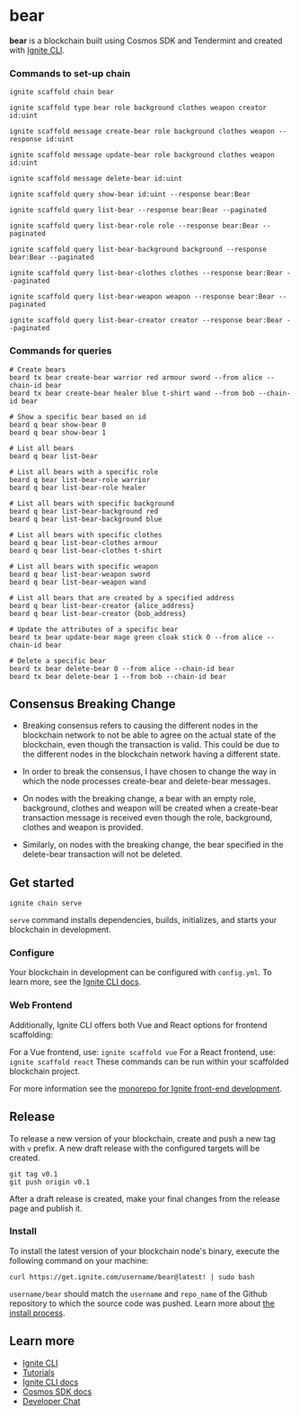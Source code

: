# bear
**bear** is a blockchain built using Cosmos SDK and Tendermint and created with [Ignite CLI](https://ignite.com/cli).

### Commands to set-up chain
```
ignite scaffold chain bear

ignite scaffold type bear role background clothes weapon creator id:uint

ignite scaffold message create-bear role background clothes weapon --response id:uint

ignite scaffold message update-bear role background clothes weapon id:uint

ignite scaffold message delete-bear id:uint

ignite scaffold query show-bear id:uint --response bear:Bear

ignite scaffold query list-bear --response bear:Bear --paginated

ignite scaffold query list-bear-role role --response bear:Bear --paginated

ignite scaffold query list-bear-background background --response bear:Bear --paginated

ignite scaffold query list-bear-clothes clothes --response bear:Bear --paginated

ignite scaffold query list-bear-weapon weapon --response bear:Bear --paginated

ignite scaffold query list-bear-creator creator --response bear:Bear --paginated
```

### Commands for queries
```
# Create bears
beard tx bear create-bear warrior red armour sword --from alice --chain-id bear
beard tx bear create-bear healer blue t-shirt wand --from bob --chain-id bear

# Show a specific bear based on id
beard q bear show-bear 0
beard q bear show-bear 1

# List all bears
beard q bear list-bear

# List all bears with a specific role
beard q bear list-bear-role warrior
beard q bear list-bear-role healer

# List all bears with specific background
beard q bear list-bear-background red
beard q bear list-bear-background blue

# List all bears with specific clothes
beard q bear list-bear-clothes armour
beard q bear list-bear-clothes t-shirt

# List all bears with specific weapon
beard q bear list-bear-weapon sword
beard q bear list-bear-weapon wand

# List all bears that are created by a specified address
beard q bear list-bear-creator {alice_address}
beard q bear list-bear-creator {bob_address}

# Update the attributes of a specific bear
beard tx bear update-bear mage green cloak stick 0 --from alice --chain-id bear

# Delete a specific bear
beard tx bear delete-bear 0 --from alice --chain-id bear
beard tx bear delete-bear 1 --from bob --chain-id bear
```

## Consensus Breaking Change
- Breaking consensus refers to causing the different nodes in the blockchain network to not be able to agree on the actual state of the blockchain, even though the transaction is valid. This could be due to the different nodes in the blockchain network having a different state.

- In order to break the consensus, I have chosen to change the way in which the node processes create-bear and delete-bear messages.

- On nodes with the breaking change, a bear with an empty role, background, clothes and weapon will be created when a create-bear transaction message is received even though the role, background, clothes and weapon is provided.

- Similarly, on nodes with the breaking change, the bear specified in the delete-bear transaction will not be deleted.

## Get started

```
ignite chain serve
```

`serve` command installs dependencies, builds, initializes, and starts your blockchain in development.

### Configure

Your blockchain in development can be configured with `config.yml`. To learn more, see the [Ignite CLI docs](https://docs.ignite.com).

### Web Frontend

Additionally, Ignite CLI offers both Vue and React options for frontend scaffolding:

For a Vue frontend, use: `ignite scaffold vue`
For a React frontend, use: `ignite scaffold react`
These commands can be run within your scaffolded blockchain project. 


For more information see the [monorepo for Ignite front-end development](https://github.com/ignite/web).

## Release
To release a new version of your blockchain, create and push a new tag with `v` prefix. A new draft release with the configured targets will be created.

```
git tag v0.1
git push origin v0.1
```

After a draft release is created, make your final changes from the release page and publish it.

### Install
To install the latest version of your blockchain node's binary, execute the following command on your machine:

```
curl https://get.ignite.com/username/bear@latest! | sudo bash
```
`username/bear` should match the `username` and `repo_name` of the Github repository to which the source code was pushed. Learn more about [the install process](https://github.com/allinbits/starport-installer).

## Learn more

- [Ignite CLI](https://ignite.com/cli)
- [Tutorials](https://docs.ignite.com/guide)
- [Ignite CLI docs](https://docs.ignite.com)
- [Cosmos SDK docs](https://docs.cosmos.network)
- [Developer Chat](https://discord.gg/ignite)
